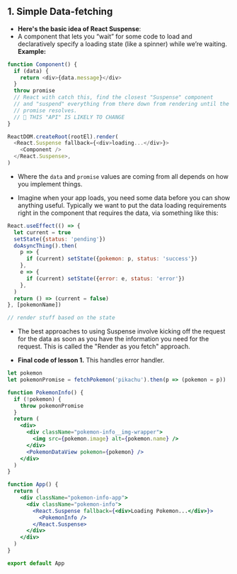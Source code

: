 ## 1. Simple Data-fetching 

- **Here's the basic idea of React Suspense**:
- A <Suspense> component that lets you “wait” for some code to load and declaratively specify a loading state (like a spinner) while we’re waiting. **Example:**

```javascript
function Component() {
  if (data) {
    return <div>{data.message}</div>
  }
  throw promise
  // React with catch this, find the closest "Suspense" component
  // and "suspend" everything from there down from rendering until the
  // promise resolves.
  // 🚨 THIS "API" IS LIKELY TO CHANGE
}

ReactDOM.createRoot(rootEl).render(
  <React.Suspense fallback={<div>loading...</div>}>
    <Component />
  </React.Suspense>,
)

```

- Where the `data` and `promise` values are coming from all
depends on how you implement things.

- Imagine when your app loads, you need some data before you can show anything
useful. Typically we want to put the data loading requirements right in the
component that requires the data, via something like this:

```javascript
React.useEffect(() => {
  let current = true
  setState({status: 'pending'})
  doAsyncThing().then(
    p => {
      if (current) setState({pokemon: p, status: 'success'})
    },
    e => {
      if (current) setState({error: e, status: 'error'})
    },
  )
  return () => (current = false)
}, [pokemonName])

// render stuff based on the state
```

- The best approaches to using Suspense involve kicking off the
request for the data as soon as you have the information you need for the
request. This is called the "Render as you fetch" approach.

- **Final code of lesson 1.** This handles error handler. 
```jsx
let pokemon
let pokemonPromise = fetchPokemon('pikachu').then(p => (pokemon = p))

function PokemonInfo() {
  if (!pokemon) {
    throw pokemonPromise
  }
  return (
    <div>
      <div className="pokemon-info__img-wrapper">
        <img src={pokemon.image} alt={pokemon.name} />
      </div>
      <PokemonDataView pokemon={pokemon} />
    </div>
  )
}

function App() {
  return (
    <div className="pokemon-info-app">
      <div className="pokemon-info">
        <React.Suspense fallback={<div>Loading Pokemon...</div>}>
          <PokemonInfo />
        </React.Suspense>
      </div>
    </div>
  )
}

export default App

```
